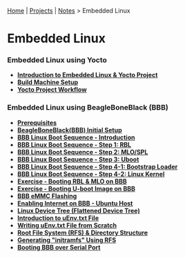 [Home](../../) | [Projects](../../projects) | [Notes](../) > Embedded Linux

# Embedded Linux



### Embedded Linux using Yocto

* **[Introduction to Embedded Linux & Yocto Project](introduction-to-embedded-linux-and-yocto-project)**
* **[Build Machine Setup](build-machine-setup)**
* **[Yocto Project Workflow](yocto-project-workflow)**

### Embedded Linux using BeagleBoneBlack (BBB)

* **[Prerequisites](prerequisites)**
* **[BeagleBoneBlack(BBB) Initial Setup](beagleboneblack-initial-setup)**
* **[BBB Linux Boot Sequence - Introduction](bbb-linux-boot-sequence-introduction)**
* **[BBB Linux Boot Sequence - Step 1: RBL](bbb-linux-boot-sequence-step-1-rbl)**
* **[BBB Linux Boot Sequence - Step 2: MLO/SPL](bbb-linux-boot-sequence-step-2-mlo-spl)**
* **[BBB Linux Boot Sequence - Step 3: Uboot](bbb-linux-boot-sequence-step-3-u-boot)**
* **[BBB Linux Boot Sequence - Step 4-1: Bootstrap Loader](bbb-linux-boot-sequence-step-4-1-bootstrap-loader)**
* **[BBB Linux Boot Sequence - Step 4-2: Linux Kernel](bbb-linux-boot-sequence-step-4-2-linux-kernel)**
* **[Exercise - Booting RBL & MLO on BBB](exercise-booting-rbl-and-mlo-on-bbb)**
* **[Exercise - Booting U-boot Image on BBB](exercise-booting-u-boot-image-on-bbb)**
* **[BBB eMMC Flashing](bbb-emmc-flashing)**
* **[Enabling Internet on BBB - Ubuntu Host](enabling-internet-on-bbb-ubuntu-host)**
* **[Linux Device Tree (Flattened Device Tree)](linux-device-tree)**
* **[Introduction to uEnv.txt File](introduction-to-uenv-txt-file)**
* **[Writing uEnv.txt File from Scratch](writing-uenv-txt-file-from-scratch)**
* **[Root File System (RFS) & Directory Structure](root-file-system-and-directory-structure)**
* **[Generating "initramfs" Using RFS](generating-initramfs-using-rfs)**
* **[Booting BBB over Serial Port](booting-bbb-over-serial-port)**

